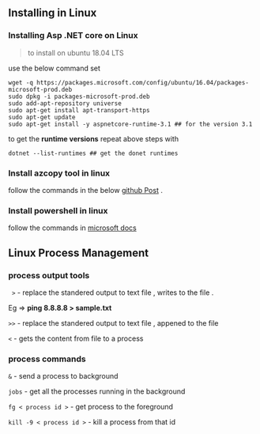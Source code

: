 ## Installing in Linux 

### Installing Asp .NET core on Linux 


> to install on ubuntu 18.04 LTS

use the below command set 

```shell
wget -q https://packages.microsoft.com/config/ubuntu/16.04/packages-microsoft-prod.deb
sudo dpkg -i packages-microsoft-prod.deb
sudo add-apt-repository universe
sudo apt-get install apt-transport-https
sudo apt-get update
sudo apt-get install -y aspnetcore-runtime-3.1 ## for the version 3.1
```
to get the **runtime versions** repeat above steps with 

```shell
dotnet --list-runtimes ## get the donet runtimes 
```

### Install azcopy tool in linux

follow the commands in the below [github Post](https://gist.github.com/aessing/76f1200c9f5b2b9671937b3b0ed5fd6f) . 

### Install powershell in linux

follow the commands in [microsoft docs](https://docs.microsoft.com/en-us/powershell/scripting/install/install-ubuntu?view=powershell-7.2#installation-via-package-repository)

## Linux Process Management 

### process output tools 

```  > ``` - replace the standered output to text file , writes to the file .

Eg => **ping 8.8.8.8 > sample.txt**

``` >> ``` - replace the standered output to text file , appened to the file 

``` < ``` - gets the content from file to a process 

### process commands 

``` & ``` - send a process to background 

``` jobs ``` - get all the processes running in the background 

``` fg < process id > ``` - get process to the foreground

``` kill -9 < process id > ``` - kill a process from that id 
